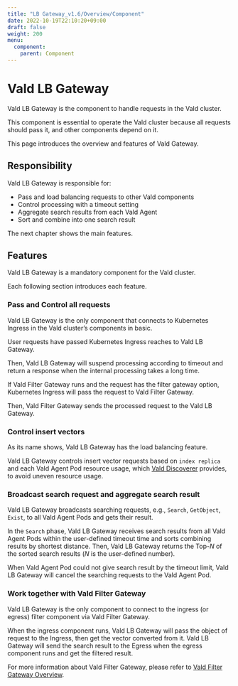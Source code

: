 ```yaml
---
title: "LB Gateway_v1.6/Overview/Component"
date: 2022-10-19T22:10:20+09:00
draft: false
weight: 200
menu:
  component:
    parent: Component
---
```


# Vald LB Gateway

Vald LB Gateway is the component to handle requests in the Vald cluster.

This component is essential to operate the Vald cluster because all requests should pass it, and other components depend on it.

This page introduces the overview and features of Vald Gateway.

## Responsibility

Vald LB Gateway is responsible for:

- Pass and load balancing requests to other Vald components
- Control processing with a timeout setting
- Aggregate search results from each Vald Agent
- Sort and combine into one search result

The next chapter shows the main features.

## Features

Vald LB Gateway is a mandatory component for the Vald cluster.

Each following section introduces each feature.

### Pass and Control all requests

Vald LB Gateway is the only component that connects to Kubernetes Ingress in the Vald cluster’s components in basic.

User requests have passed Kubernetes Ingress reaches to Vald LB Gateway.

Then, Vald LB Gateway will suspend processing according to timeout and return a response when the internal processing takes a long time.

<div class="note">

If Vald Filter Gateway runs and the request has the filter gateway option, Kubernetes Ingress will pass the request to Vald Filter Gateway.

Then, Vald Filter Gateway sends the processed request to the Vald LB Gateway.

</div>

### Control insert vectors

As its name shows, Vald LB Gateway has the load balancing feature.

Vald LB Gateway controls insert vector requests based on `index replica` and each Vald Agent Pod resource usage, which [Vald Discoverer](/docs/v1.6/overview/component/discoverer) provides, to avoid uneven resource usage.

### Broadcast search request and aggregate search result

Vald LB Gateway broadcasts searching requests, e.g., `Search`, `GetObject`, `Exist`, to all Vald Agent Pods and gets their result.

In the `Search` phase, Vald LB Gateway receives search results from all Vald Agent Pods within the user-defined timeout time and sorts combining results by shortest distance.
Then, Vald LB Gateway returns the Top-_N_ of the sorted search results (_N_ is the user-defined number).

<div class="note">

When Vald Agent Pod could not give search result by the timeout limit, Vald LB Gateway will cancel the searching requests to the Vald Agent Pod.

</div>

### Work together with Vald Filter Gateway

Vald LB Gateway is the only component to connect to the ingress (or egress) filter component via Vald Filter Gateway.

When the ingress component runs, Vald LB Gateway will pass the object of request to the Ingress, then get the vector converted from it.
Vald LB Gateway will send the search result to the Egress when the egress component runs and get the filtered result.

<div class="note">

For more information about Vald Filter Gateway, please refer to [Vald Filter Gateway Overview](/docs/v1.6/overview/component/filter-gateway).

</div>

<!-- TODO: add the link of configuration page -->
